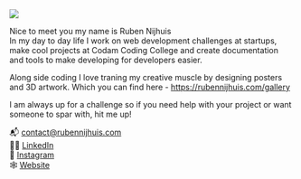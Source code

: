 <img src="https://images.ctfassets.net/vf2eiv36rew2/3hXhnxi3oJYrpkPOFqheVE/a33b25b455d47a5bdfab83a9e1168fc9/Untitled-2-01.png?w=4000&h=2249&q=20&fm=webp">

Nice to meet you my name is Ruben Nijhuis <br>
In my day to day life I work on web development challenges at startups, make cool projects at Codam Coding College and create documentation and tools to make developing for developers easier.

Along side coding I love traning my creative muscle by designing posters and 3D artwork. Which you can find here - https://rubennijhuis.com/gallery

I am always up for a challenge so if you need help with your project or want someone to spar with, hit me up!

📬  contact@rubennijhuis.com <br>
👨‍💼  [LinkedIn](https://www.linkedin.com/in/ruben-nijhuis) <br>
📸  [Instagram](https://instagram.com/ruben__nijhuis) <br>
🕸  [Website](https://rubennijhuis.com)
